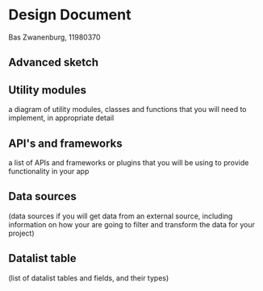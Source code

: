 # Design Document
Bas Zwanenburg, 11980370

## Advanced sketch

## Utility modules
a diagram of utility modules, classes and functions that you will need to implement, in appropriate detail

## API's and frameworks
a list of APIs and frameworks or plugins that you will be using to provide functionality in your app

## Data sources
(data sources if you will get data from an external source, including information on how your are going to filter and transform the data for your project)

## Datalist table
(list of datalist tables and fields, and their types)
